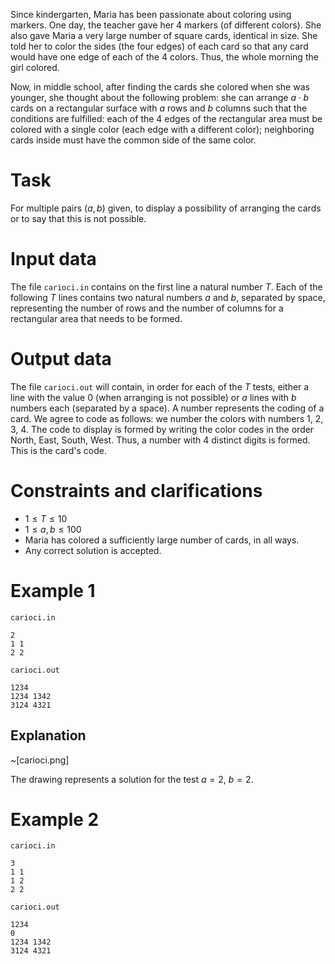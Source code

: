 Since kindergarten, Maria has been passionate about coloring using markers. One day, the teacher gave her $4$ markers (of different colors). She also gave Maria a very large number of square cards, identical in size. She told her to color the sides (the four edges) of each card so that any card would have one edge of each of the $4$ colors. Thus, the whole morning the girl colored.

Now, in middle school, after finding the cards she colored when she was younger, she thought about the following problem: she can arrange $a \cdot b$ cards on a rectangular surface with $a$ rows and $b$ columns such that the conditions are fulfilled: each of the $4$ edges of the rectangular area must be colored with a single color (each edge with a different color); neighboring cards inside must have the common side of the same color.

# Task

For multiple pairs $(a, b)$ given, to display a possibility of arranging the cards or to say that this is not possible.

# Input data

The file `carioci.in` contains on the first line a natural number $T$. Each of the following $T$ lines contains two natural numbers $a$ and $b$, separated by space, representing the number of rows and the number of columns for a rectangular area that needs to be formed.

# Output data

The file `carioci.out` will contain, in order for each of the $T$ tests, either a line with the value $0$ (when arranging is not possible) or $a$ lines with $b$ numbers each (separated by a space). A number represents the coding of a card. We agree to code as follows: we number the colors with numbers $1$, $2$, $3$, $4$. The code to display is formed by writing the color codes in the order North, East, South, West. Thus, a number with $4$ distinct digits is formed. This is the card's code.

# Constraints and clarifications

* $1 \leq T \leq 10$
* $1 \leq a, b \leq 100$
* Maria has colored a sufficiently large number of cards, in all ways.
* Any correct solution is accepted.

# Example 1

`carioci.in`
```
2
1 1
2 2
```

`carioci.out`
```
1234
1234 1342
3124 4321
```

## Explanation

~[carioci.png]

The drawing represents a solution for the test $a=2$, $b=2$.

# Example 2

`carioci.in`
```
3
1 1
1 2
2 2
```

`carioci.out`
```
1234
0
1234 1342
3124 4321
```

